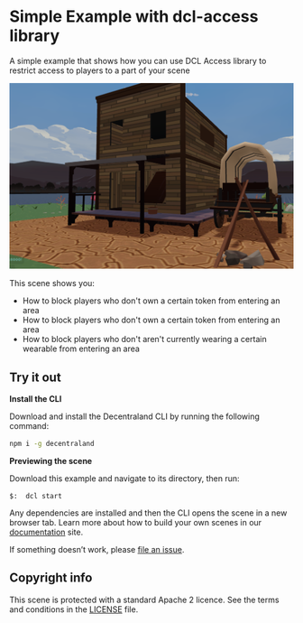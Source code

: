 # Simple Example with dcl-access library

 A simple example that shows how you can use DCL Access library to restrict access to players to a part of your scene


![](screenshot/screenshot.png)

This scene shows you:

- How to block players who don't own a certain token from entering an area
- How to block players who don't own a certain token from entering an area
- How to block players who don't aren't currently wearing a certain wearable from entering an area


## Try it out

**Install the CLI**

Download and install the Decentraland CLI by running the following command:

```bash
npm i -g decentraland
```

**Previewing the scene**

Download this example and navigate to its directory, then run:

```
$:  dcl start
```

Any dependencies are installed and then the CLI opens the scene in a new browser tab.
Learn more about how to build your own scenes in our [documentation](https://docs.decentraland.org/) site.

If something doesn’t work, please [file an issue](https://github.com/decentraland-scenes/Awesome-Repository/issues/new).

## Copyright info

This scene is protected with a standard Apache 2 licence. See the terms and conditions in the [LICENSE](/LICENSE) file.
